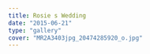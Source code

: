 ```yaml
---
title: Rosie s Wedding
date: "2015-06-21"
type: "gallery"
cover: "MR2A3403jpg_20474285920_o.jpg"
---
```

